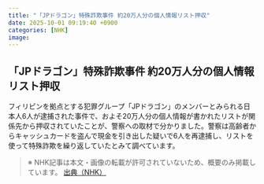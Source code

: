 ```yaml
---
title: "「JPドラゴン」特殊詐欺事件 約20万人分の個人情報リスト押収"
date: 2025-10-01 09:19:40 +0900
categories: [NHK]
image: 
---
```

## 「JPドラゴン」特殊詐欺事件 約20万人分の個人情報リスト押収

フィリピンを拠点とする犯罪グループ「JPドラゴン」のメンバーとみられる日本人6人が逮捕された事件で、およそ20万人分の個人情報が書かれたリストが関係先から押収されていたことが、警察への取材で分かりました。警察は高齢者からキャッシュカードを盗んで現金を引き出した疑いで6人を再逮捕し、リストを使って特殊詐欺を繰り返していたとみて調べています。

> ※ NHK記事は本文・画像の転載が許可されていないため、概要のみ掲載しています。
[出典（NHK）](http://www3.nhk.or.jp/news/html/20251001/k10014938071000.html)
